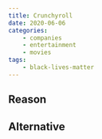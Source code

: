 ```yaml
---
title: Crunchyroll
date: 2020-06-06
categories:
    - companies
    - entertainment
    - movies
tags:
    - black-lives-matter
---
```


## Reason


## Alternative

